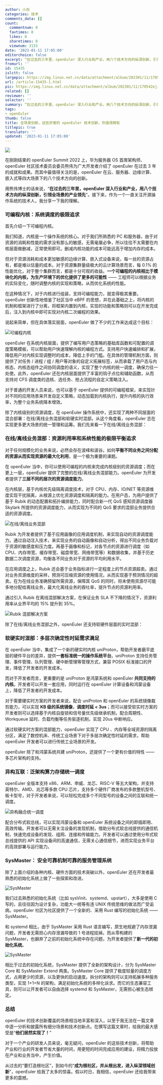 ```yaml
---
author: 小白
categories: 技术
comments_data: []
count:
  commentnum: 0
  favtimes: 0
  likes: 0
  sharetimes: 0
  viewnum: 3133
date: '2023-01-11 17:05:00'
editorchoice: false
excerpt: “在过去的三年里，openEuler 深入行业和产业，用八个技术方向的纵深创新，引领全场景的产业领先”
fromurl: ''
id: 15435
islctt: false
largepic: https://img.linux.net.cn/data/attachment/album/202301/11/170542ejipxbn7b0aaxnpb.jpg
url: /article-15435-1.html
pic: https://img.linux.net.cn/data/attachment/album/202301/11/170542ejipxbn7b0aaxnpb.jpg.thumb.jpg
related: []
reviewer: ''
selector: ''
summary: “在过去的三年里，openEuler 深入行业和产业，用八个技术方向的纵深创新，引领全场景的产业领先”
tags:
- openEuler
thumb: false
title: 全场景创新，这些厉害的 openEuler 技术创新，你值得拥有
titlepic: true
translator: ''
updated: '2023-01-11 17:05:00'
---
```


![](https://img.linux.net.cn/data/attachment/album/202301/11/170542ejipxbn7b0aaxnpb.jpg)


在刚刚结束的 openEuler Summit 2022 上，华为服务器 OS 首席架构师、openEuler 社区技术委员会委员熊伟为广大开发者介绍了 openEuler 在过去 3 年的成就和成果。而其中最值得关注的是，openEuler 在云、服务器、边缘计算、嵌入式等四大场景下的八个技术方向的创新。


用熊伟博士的话来说，“**在过去的三年里，openEuler 深入行业和产业，用八个技术方向的纵深创新，引领全场景的产业领先**”。接下来，作为一个一直关注开源操作系统的技术人，我分享一下我的理解。


### 可编程内核：系统调度的极限追求


首先介绍一下可编程内核。


我们知道，内核是一个操作系统的核心。对于我们所熟悉的 PC 和服务器，由于对资源的消耗和性能的需求没有那么的敏感，无需毫厘必争，所以往往不太需要在内核层面做删减，正常使用即可。删减内核功能的成本可能远高于增加内存的成本。


但对于资源消耗和成本更加敏感的边缘计算、嵌入式设备来说，每一丝的资源占有，都是难以估量的成本。对于资源集群量级极大的云计算场景而言，每 0.1% 的性能优化，对于整个集群而言，都是十分可观的收益。**一个可编程的内核相比于模块化的内核，为生产环境下的优化提供了更多的可能性** —— 工程师可以根据业务的实际变化，随时调整内核的实现和策略，从而优化系统的性能。


在这种情况下，对于内核进行组装，支持可编程能力，就变得极其重要。openEuler 创新性地借鉴了社区当中 eBPF 的思想，并在此基础之上，将内核的机制和框架进行了分离，将框架内置到内核，实现的功能和策略则可以在开发完成后，注入到内核中即可实现对内核二次编程的效果。


说起来简单，但在具体落实层面，openEuler 做了不少的工作来达成这个目标：


![可编程内核](https://img.linux.net.cn/data/attachment/album/202301/11/170543ozg7s53shb37x0sg.png)


openEuler 在系统内核层面，提供了编写用户态策略的基础库函数和可配置的调度策略模板，可以帮助用户快速理解内核的编程方式。支持用户快速编排和扩展，降低用户对内核实现调整时的成本，降低上手的门槛。在具体的管理机制方面，则提供了对任务 / 进程 / 组 / 用户等对象的自定义拓展标签，从而承载了用户态与内核态、内核态组件之间协同调度的语义，实现了整个内核的统一调度，确保力往一处使。此外，openEuler 还在内核层面提供了丰富的钩子点位和辅助函数，从而支持对 CFS 调度类的选核、选任务、抢占流程的自定义策略注入。


对于普通的开发人员来说，也可以基于 openEuler 提供的可编程框架，来实现针对不同的应用场景来开发自定义策略，动态加载到内核执行，提升内核的执行效率，为整个业务系统降本增效。


除了内核级别的资源调度，在 openEuler 操作系统中，还实现了两种不同层面的混合部署：在线/离线业务混部和软硬实时混部。从这个角度看，openEuler 志在实现更多更大场景的统一管理和运筹。我们先来看一下在线/离线业务混部：


### 在线/离线业务混部：资源利用率和系统性能的极限平衡追求


对于任何规模化的业务来说，必然会存在波峰和波谷。如何**平衡不同业务之间分配的资源从而实现资源的最大化利用**，是一个极为重要的课题。


在 openEuler 当中，你可以使用可编程的内核来完成内核级别的资源调度；而在更上一层，openEuler 提供了完整的在线/离线业务混部能力。openEuler 为开发者提供了**三层不同的层次的资源调度能力**。


在内核层，基于内核优先级隔离调度技术，对于 CPU、内存、IO/NET 等资源维度实现干扰隔离，从根源上优化资源调度和隔离的能力。在用户态，为用户提供了基于 Rubik 的动态配置和拓扑编排能力，同时配合新一代 QoS 感知资源调度器 Skylark 所提供的资源调度能力，从而实现为不同的 QoS 要求的混部业务提供合适的资源调度。


![在线/离线业务混部](https://img.linux.net.cn/data/attachment/album/202301/11/170544avpi7i0gl3xv7v53.jpg)


Rubik 为开发者提供了基于应用画像的应用调度机制，来实现自动的资源调度能力。通过自动注入技术，来实现业务的自动画像和自动分析，得出不同业务负载对于资源的敏感度和压力度。再基于画像和标记，对各节点的资源进行调度（如 CPU、内存带宽、缓存带宽、磁盘带宽、网络带宽等）和数据收集，并基于历史数据二次调度资源，均衡各不同业务对于资源的平均利用水平。






在应用调度之上，Rubik 还会基于业务指标进行一定程度上的节点资源超卖。通过对业务资源维度的采样，预测可压缩资源的使用情况，从而实现基于预测情况的超卖。在为在线业务准确预留所需资源，保障其 QoS 的同时，将未使用资源尽可能多地分配给离线业务，最大化离线业务的吞吐率，提升节点的资源利用率。


通过引入 Rubik 在离线混部解决方案，在保证业务 SLA 不下降的情况下，资源利用率从业界平均的 15% 提升到 35%。


![Rubik 混部解决方案](https://img.linux.net.cn/data/attachment/album/202301/11/171304gokew6imk06fzwb8.jpg)


除了在线/离线业务混部之外，openEuler 还支持软硬件层面的实时混部：


### 软硬实时混部：多层次确定性时延需求满足


在 openEuler 当中，集成了一个新的硬实时内核 uniProton，帮助开发者磨平底层的硬件平台的差异，提供**一套标准统一的操作系统平台**。uniProton 支持任务管理、事件管理、队列管理、硬中断管理等管理方式，兼容 POSIX 标准接口的开发，降低了开发者的开发成本。


而对于开发者而言，更重要的是 uniProton 是鸿蒙系统和 openEuler **共同支持的内核**。开发者可以开发一套应用，同时运行在 openEuler 计算设备和鸿蒙设备上，降低了开发者的开发成本。


对于需要硬实时方案的开发者来说，配合 uniProton 和 openEuler 的系统镜像裁剪能力，可以实现 **KB 级的系统镜像**，**调度时延 < 3us**；而可以接受软实时方案的开发者则可以选择基于内核自旋锁和信号量优先级继承机制，配合周期性、Workqueue 延时、负载均衡等任务驱逐机制，实现 20us 中断响应。


通过软硬实时方案的混部能力，openEuler 实现了 CPU 、内存等全域资源的隔离分区，满足了数控机床、传统工业场景下对于多层次确定性时延的需求，帮助 openEuler 开发者可以进行传统工业场景的开发。


openEuler 除了和鸿蒙系统共建 uniProton，还提供了一个更有价值的特性 —— 多芯片架构的支持。


### 异构互联：泛架构算力存储统一调度


openEuler 全版本支持 x86、ARM、申威、龙芯、RISC-V 等五大架构，并支持英特尔、AMD、兆芯等多款 CPU 芯片，支持多个硬件厂商发布的多款整机型号、板卡型号，对于开发者来说，可以轻松完成多个不同型号的设备之间的互联和统一调度。


![异构融合统一调度](https://img.linux.net.cn/data/attachment/album/202301/11/170547hn9hgtteihnkwtnt.jpg)


配合分布式软总线，可以实现鸿蒙设备和 openEuler 系统设备之间的即插即用、高效传输。开发者可以无需关注设备的发现机制，借助分布式软总线提供的通信机制，快速完成设备的发现、组网、连接和传输能力。开发者可以通过使用分布式软总线提供的 API 实现设备间的高速通信，无需关心通信细节，进而实现业务平台的高效部署与运行能力。






### SysMaster： 安全可靠机制可靠的服务管理系统


除了上面介绍的各种内核、硬件方面的技术突破以外，openEuler 还在开发者最熟悉的初始化系统上做了一些探索和改进。


![SysMaster](https://img.linux.net.cn/data/attachment/album/202301/11/170548szls1ssu1qqrsdq9.jpg)


我们过去熟悉的初始化系统（比如 sysVinit、systemd、upstart），大多是使用 C 写的，且往往因为设计复杂，功能大一统等有违 UNIX 传统思维的做法而广受诟病。openEuler 社区为社区提供了一个全新的、采用 Rust 编写的初始化系统 —— SysMaster。


和 systemd 相比，由于 SysMaster 采用 Rust 语言编写，原生地规避了内存泄漏问题，开发者无需担心内存泄漏导致的 1 号进程挂掉。而从零构建的 SysMaster，也摒弃了之前的初始化系统中存在问题，为开发者提供了**新一代的初始化系统**。


![SysMaster](https://img.linux.net.cn/data/attachment/album/202301/11/170549ljnmk88kzc0nccxe.png)


相比于过去的初始化系统，SysMaster 提供了全新的架构设计，分为 SysMaster Core 和 SysMaster Extend 两类。SysMaster Core 提供了极度轻量的调度方式，占用更少的资源，以及更快的启动速度。拆分的架构则可以支持拓展多种服务类型，实现 1+1+N 的架构，满足初始化系统的多样化诉求。而它的生态兼容工具，则可以让开发者可以自由选择 systemd 和 SysMaster，无需担心被生态绑定。


### 总结


openEuler 的技术创新覆盖的场景相当地丰富和深入，以至于我无法在一篇文章中逐一分析和披露所有细分场景和技术创新点。在撰写这篇文章时，给我的最大感受是“**他们居然实现了！**”


对于一个产业的研发人员来说，毫无疑问，openEuler 的这些技术创新，将帮助产业和行业的开发者节省大量的时间，用更短的时间完成应用的建设，将精力投放在产业和业务当中，产生价值。


从过去的“要打造根社区”，到如今的“**成为根社区，并从根出发，进入纵深领域创新**”，openEuler 给我了太多的惊喜。假以时日，我相信，openEuler 还给我带来更多的震撼。